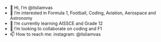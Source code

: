 - 👋 Hi, I’m @itsliamvas
- 👀 I’m interested in Formula 1, Football, Coding, Aviation, Aerospace and Astronomy
- 🌱 I’m currently learning AISSCE and Grade 12
- 💞️ I’m looking to collaborate on coding and F1
- 📫 How to reach me: instagram: @itsliamvas

<!---
itsliamvas/itsliamvas is a ✨ special ✨ repository because its `README.md` (this file) appears on your GitHub profile.
You can click the Preview link to take a look at your changes.
--->
